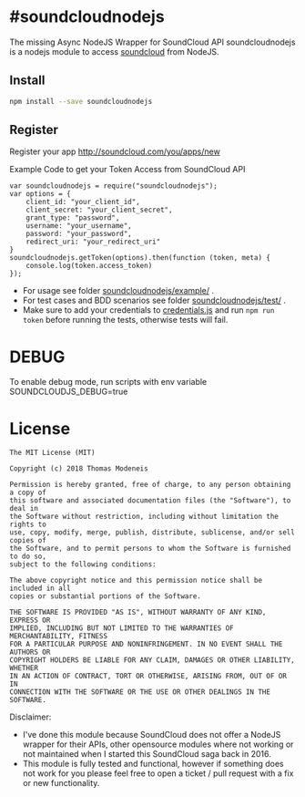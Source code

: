 #soundcloudnodejs
================

The missing Async NodeJS Wrapper for SoundCloud API
soundcloudnodejs is a nodejs module to access [soundcloud](https://www.soundcloud.com) from NodeJS.

## Install
```bash
npm install --save soundcloudnodejs
```

## Register
Register your app http://soundcloud.com/you/apps/new


Example Code to get your Token Access from SoundCloud API
```
var soundcloudnodejs = require("soundcloudnodejs");
var options = {
    client_id: "your_client_id",
    client_secret: "your_client_secret",
    grant_type: "password",
    username: "your_username",
    password: "your_password",
    redirect_uri: "your_redirect_uri"
}
soundcloudnodejs.getToken(options).then(function (token, meta) {
    console.log(token.access_token)
});

```

* For usage see folder [soundcloudnodejs/example/](https://github.com/thomasmodeneis/soundcloudnodejs/tree/master/example) .
* For test cases and BDD scenarios see folder [soundcloudnodejs/test/](https://github.com/thomasmodeneis/soundcloudnodejs/tree/master/test) .
* Make sure to add your credentials to [credentials.js](https://github.com/thomasmodeneis/soundcloudnodejs/tree/master/example/credentials.js) and run `npm run token` before running the tests, otherwise tests will fail.


# DEBUG

To enable debug mode, run scripts with env variable SOUNDCLOUDJS_DEBUG=true

# License

```
The MIT License (MIT)

Copyright (c) 2018 Thomas Modeneis

Permission is hereby granted, free of charge, to any person obtaining a copy of
this software and associated documentation files (the "Software"), to deal in
the Software without restriction, including without limitation the rights to
use, copy, modify, merge, publish, distribute, sublicense, and/or sell copies of
the Software, and to permit persons to whom the Software is furnished to do so,
subject to the following conditions:

The above copyright notice and this permission notice shall be included in all
copies or substantial portions of the Software.

THE SOFTWARE IS PROVIDED "AS IS", WITHOUT WARRANTY OF ANY KIND, EXPRESS OR
IMPLIED, INCLUDING BUT NOT LIMITED TO THE WARRANTIES OF MERCHANTABILITY, FITNESS
FOR A PARTICULAR PURPOSE AND NONINFRINGEMENT. IN NO EVENT SHALL THE AUTHORS OR
COPYRIGHT HOLDERS BE LIABLE FOR ANY CLAIM, DAMAGES OR OTHER LIABILITY, WHETHER
IN AN ACTION OF CONTRACT, TORT OR OTHERWISE, ARISING FROM, OUT OF OR IN
CONNECTION WITH THE SOFTWARE OR THE USE OR OTHER DEALINGS IN THE SOFTWARE.
```

Disclaimer:
* I've done this module because SoundCloud does not offer a NodeJS wrapper for their APIs, other opensource modules where not working or not maintained when I started this SoundCloud saga back in 2016.
* This module is fully tested and functional, however if something does not work for you please feel free to open a ticket / pull request with a fix or new functionality.
